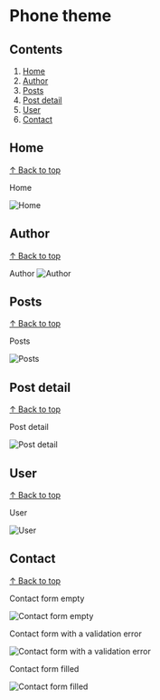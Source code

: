 # Phone theme #

## Contents

1. [Home](#home)
1. [Author](#author)
1. [Posts](#posts)
1. [Post detail](#post-detail)
1. [User](#user)
1. [Contact](#contact)

## Home
[↑ Back to top](#contents)

Home

![Home](./assets/screenshots/phone/home.phone.dark.png)

## Author
[↑ Back to top](#contents)

Author
![Author](./assets/screenshots/phone/author.phone.dark.png)

## Posts
[↑ Back to top](#contents)

Posts

![Posts](./assets/screenshots/phone/posts.phone.dark.png)

## Post detail
[↑ Back to top](#contents)

Post detail

![Post detail](./assets/screenshots/phone/post-detail.phone.dark.png)

## User
[↑ Back to top](#contents)

User

![User](./assets/screenshots/phone/user.phone.dark.png)

## Contact
[↑ Back to top](#contents)

Contact form empty

![Contact form empty](./assets/screenshots/phone/contact.phone.dark.png)

Contact form with a validation error

![Contact form with a validation error](./assets/screenshots/phone/contact-error.phone.dark.png)

Contact form filled

![Contact form filled](./assets/screenshots/phone/contact-filled.phone.dark.png)